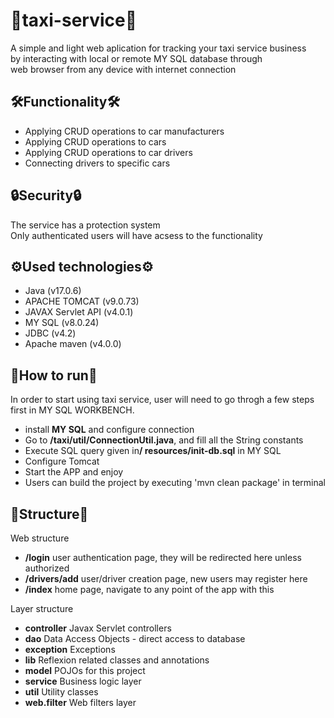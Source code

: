 ﻿# 🚖taxi-service🚖
A simple and light web aplication for tracking your taxi service business <br>
by interacting with local or remote MY SQL database through <br>
web browser from any device with internet connection <br>
<h2 tabindex="-1">﻿🛠️Functionality🛠️</h2>
 <ul dir="auto">
  <li>Applying CRUD operations to car manufacturers</li>
  <li>Applying CRUD operations to cars</li>
  <li>Applying CRUD operations to car drivers</li>
  <li>Connecting drivers to specific cars</li>
 </ul>
  <h2 tabindex="-1">﻿🔒Security🔒</h2>
 The service has a protection system <br>
 Only authenticated users will have acsess to the functionality
 <h2 tabindex="-1">﻿⚙️Used technologies⚙️</h2>
  <ul dir="auto">
  <li>Java (v17.0.6)</li>
  <li>APACHE TOMCAT (v9.0.73)</li>
  <li>JAVAX Servlet API (v4.0.1)</li>
  <li>MY SQL (v8.0.24)</li>
  <li>JDBC (v4.2)</li>
  <li>Apache maven (v4.0.0)</li>
 </ul>
  <h2 tabindex="-1">﻿🎯How to run🎯</h2>
 In order to start using taxi service, user will need to go throgh a few steps first
 in MY SQL WORKBENCH.
 <ul dir="auto">
  <li>install <b>MY SQL</b> and configure connection</li>
  <li>Go to <b>/taxi/util/ConnectionUtil.java</b>, and fill all the String constants</li>
  <li>Execute SQL query given in<b>/ resources/init-db.sql</b> in MY SQL</li>
  <li>Configure Tomcat</li>
  <li>Start the APP and enjoy</li>
  <li>Users can build the project by executing 'mvn clean package' in terminal</li>
 </ul>
   <h2 tabindex="-1">﻿📡Structure📡</h2>
   Web structure
 <ul dir="auto">
  <li><b>/login</b> user authentication page, they will be redirected here unless authorized</li>
  <li><b>/drivers/add</b> user/driver creation page, new users may register here</li>
  <li><b>/index</b> home page, navigate to any point of the app with this</li>
 </ul>
   Layer structure
 <ul dir="auto">
  <li><b>controller</b> Javax Servlet controllers</li>
  <li><b>dao</b> Data Access Objects - direct access to database</li>
  <li><b>exception</b> Exceptions</li>
  <li><b>lib</b> Reflexion related classes and annotations</li>
  <li><b>model</b> POJOs for this project</li>
  <li><b>service</b> Business logic layer</li>
  <li><b>util</b> Utility classes</li>
  <li><b>web.filter</b> Web filters layer</li>
 </ul>
